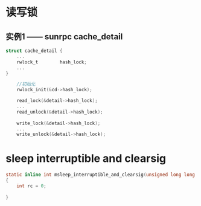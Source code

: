 # 读写锁
## 实例1 —— sunrpc cache_detail
```c
struct cache_detail {
	...
	rwlock_t		hash_lock;
	...
}

	//初始化
	rwlock_init(&cd->hash_lock);

	read_lock(&detail->hash_lock);
	...
	read_unlock(&detail->hash_lock);
  
	write_lock(&detail->hash_lock);
	...
	write_unlock(&detail->hash_lock);
  ```
# sleep interruptible and clearsig
```c
static inline int msleep_interruptible_and_clearsig(unsigned long long wait_ms)
{
	int rc = 0;
	
}
```
